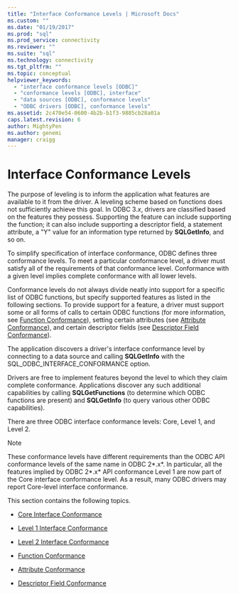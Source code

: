 ```yaml
---
title: "Interface Conformance Levels | Microsoft Docs"
ms.custom: ""
ms.date: "01/19/2017"
ms.prod: "sql"
ms.prod_service: connectivity
ms.reviewer: ""
ms.suite: "sql"
ms.technology: connectivity
ms.tgt_pltfrm: ""
ms.topic: conceptual
helpviewer_keywords: 
  - "interface conformance levels [ODBC]"
  - "conformance levels [ODBC], interface"
  - "data sources [ODBC], conformance levels"
  - "ODBC drivers [ODBC], conformance levels"
ms.assetid: 2c470e54-0600-4b2b-b1f3-9885cb28a01a
caps.latest.revision: 6
author: MightyPen
ms.author: genemi
manager: craigg
---
```

# Interface Conformance Levels
The purpose of leveling is to inform the application what features are available to it from the driver. A leveling scheme based on functions does not sufficiently achieve this goal. In ODBC 3.*x*, drivers are classified based on the features they possess. Supporting the feature can include supporting the function; it can also include supporting a descriptor field, a statement attribute, a "Y" value for an information type returned by **SQLGetInfo**, and so on.  
  
 To simplify specification of interface conformance, ODBC defines three conformance levels. To meet a particular conformance level, a driver must satisfy all of the requirements of that conformance level. Conformance with a given level implies complete conformance with all lower levels.  
  
 Conformance levels do not always divide neatly into support for a specific list of ODBC functions, but specify supported features as listed in the following sections. To provide support for a feature, a driver must support some or all forms of calls to certain ODBC functions (for more information, see [Function Conformance](../../../odbc/reference/develop-app/function-conformance.md)), setting certain attributes (see [Attribute Conformance](../../../odbc/reference/develop-app/attribute-conformance.md)), and certain descriptor fields (see [Descriptor Field Conformance](../../../odbc/reference/develop-app/descriptor-field-conformance.md)).  
  
 The application discovers a driver's interface conformance level by connecting to a data source and calling **SQLGetInfo** with the SQL_ODBC_INTERFACE_CONFORMANCE option.  
  
 Drivers are free to implement features beyond the level to which they claim complete conformance. Applications discover any such additional capabilities by calling **SQLGetFunctions** (to determine which ODBC functions are present) and **SQLGetInfo** (to query various other ODBC capabilities).  
  
 There are three ODBC interface conformance levels: Core, Level 1, and Level 2.  
  
> [!NOTE]  
>  These conformance levels have different requirements than the ODBC API conformance levels of the same name in ODBC 2*.x*. In particular, all the features implied by ODBC 2*.x* API conformance Level 1 are now part of the Core interface conformance level. As a result, many ODBC drivers may report Core-level interface conformance.  
  
 This section contains the following topics.  
  
-   [Core Interface Conformance](../../../odbc/reference/develop-app/core-interface-conformance.md)  
  
-   [Level 1 Interface Conformance](../../../odbc/reference/develop-app/level-1-interface-conformance.md)  
  
-   [Level 2 Interface Conformance](../../../odbc/reference/develop-app/level-2-interface-conformance.md)  
  
-   [Function Conformance](../../../odbc/reference/develop-app/function-conformance.md)  
  
-   [Attribute Conformance](../../../odbc/reference/develop-app/attribute-conformance.md)  
  
-   [Descriptor Field Conformance](../../../odbc/reference/develop-app/descriptor-field-conformance.md)

